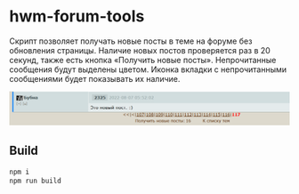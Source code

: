 # hwm-forum-tools
Скрипт позволяет получать новые посты в теме на форуме без обновления страницы. Наличие новых постов проверяется раз в 20 секунд, также есть кнопка «Получить новые посты». 
Непрочитанные сообщения будут выделены цветом. Иконка вкладки с непрочитанными сообщениями будет показывать их наличие.

![Скриншот нового поста](https://raw.githubusercontent.com/bubn4/hwm-forum-tools/master/assets/new-post.png)

## Build
```
npm i
npm run build
```
